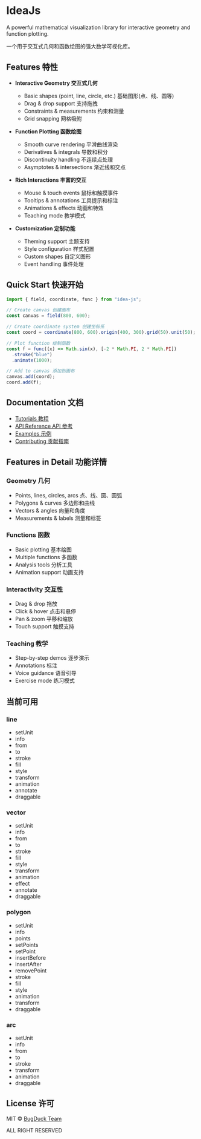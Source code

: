 # IdeaJs

A powerful mathematical visualization library for interactive geometry and function plotting.

一个用于交互式几何和函数绘图的强大数学可视化库。

## Features 特性

- **Interactive Geometry 交互式几何**

  - Basic shapes (point, line, circle, etc.) 基础图形(点、线、圆等)
  - Drag & drop support 支持拖拽
  - Constraints & measurements 约束和测量
  - Grid snapping 网格吸附

- **Function Plotting 函数绘图**

  - Smooth curve rendering 平滑曲线渲染
  - Derivatives & integrals 导数和积分
  - Discontinuity handling 不连续点处理
  - Asymptotes & intersections 渐近线和交点

- **Rich Interactions 丰富的交互**

  - Mouse & touch events 鼠标和触摸事件
  - Tooltips & annotations 工具提示和标注
  - Animations & effects 动画和特效
  - Teaching mode 教学模式

- **Customization 定制功能**
  - Theming support 主题支持
  - Style configuration 样式配置
  - Custom shapes 自定义图形
  - Event handling 事件处理

## Quick Start 快速开始

```typescript
import { field, coordinate, func } from "idea-js";

// Create canvas 创建画布
const canvas = field(800, 600);

// Create coordinate system 创建坐标系
const coord = coordinate(800, 600).origin(400, 300).grid(50).unit(50);

// Plot function 绘制函数
const f = func((x) => Math.sin(x), [-2 * Math.PI, 2 * Math.PI])
  .stroke("blue")
  .animate(1000);

// Add to canvas 添加到画布
canvas.add(coord);
coord.add(f);
```

## Documentation 文档

- [Tutorials 教程](docs/tutorials/README.md)
- [API Reference API 参考](docs/api/README.md)
- [Examples 示例](docs/examples/README.md)
- [Contributing 贡献指南](CONTRIBUTING.md)

## Features in Detail 功能详情

### Geometry 几何

- Points, lines, circles, arcs 点、线、圆、圆弧
- Polygons & curves 多边形和曲线
- Vectors & angles 向量和角度
- Measurements & labels 测量和标签

### Functions 函数

- Basic plotting 基本绘图
- Multiple functions 多函数
- Analysis tools 分析工具
- Animation support 动画支持

### Interactivity 交互性

- Drag & drop 拖放
- Click & hover 点击和悬停
- Pan & zoom 平移和缩放
- Touch support 触摸支持

### Teaching 教学

- Step-by-step demos 逐步演示
- Annotations 标注
- Voice guidance 语音引导
- Exercise mode 练习模式

## 当前可用

### line

- setUnit
- info
- from
- to
- stroke
- fill
- style
- transform
- animation
- annotate
- draggable

### vector

- setUnit
- info
- from
- to
- stroke
- fill
- style
- transform
- animation
- effect
- annotate
- draggable

### polygon

- setUnit
- info
- points
- setPoints
- setPoint
- insertBefore
- insertAfter
- removePoint
- stroke
- fill
- style
- animation
- transform
- draggable

### arc

- setUnit
- info
- from
- to
- stroke
- transform
- animation
- draggable

## License 许可

MIT © [BugDuck Team](https://github.com/bug-duck)

ALL RIGHT RESERVED
